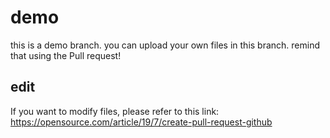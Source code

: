 # demo
this is a demo  branch. you can upload your own files in this branch. remind that using the Pull request!
## edit
If you want to modify files, please refer to this link: https://opensource.com/article/19/7/create-pull-request-github
